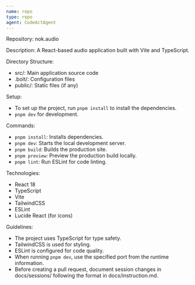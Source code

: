 ```yaml
---
name: repo
type: repo
agent: CodeActAgent
---
```


Repository: nok.audio

Description: A React-based audio application built with Vite and TypeScript.

Directory Structure:
- src/: Main application source code
- .bolt/: Configuration files
- public/: Static files (if any)

Setup:
- To set up the project, run `pnpm install` to install the dependencies.
- `pnpm dev` for development.

Commands:
- `pnpm install`: Installs dependencies.
- `pnpm dev`: Starts the local development server.
- `pnpm build`: Builds the production site.
- `pnpm preview`: Preview the production build locally.
- `pnpm lint`: Run ESLint for code linting.

Technologies:
- React 18
- TypeScript
- Vite
- TailwindCSS
- ESLint
- Lucide React (for icons)

Guidelines:
- The project uses TypeScript for type safety.
- TailwindCSS is used for styling.
- ESLint is configured for code quality.
- When running `pnpm dev`, use the specified port from the runtime information.
- Before creating a pull request, document session changes in docs/sessions/ following the format in docs/instruction.md.